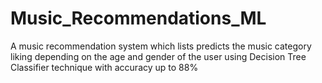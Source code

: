# Music_Recommendations_ML
A music recommendation system which lists predicts the music category liking depending on the age and gender of the user using Decision Tree Classifier technique with accuracy up to 88%
